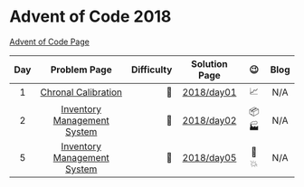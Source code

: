 # Advent of Code 2018

[Advent of Code Page](https://adventofcode.com/2018)

| Day |                            Problem Page                            | Difficulty |       Solution Page       |           :wink:           | Blog |
|:--:|:------------------------------------------------------------------:| ---: |:-------------------------:|:--------------------------:| :---: |
|  1 |     [Chronal Calibration](https://adventofcode.com/2018/day/1)     | :star2: | [2018/day01](/2018/day01) | :chart_with_upwards_trend: | N/A |
|  2 | [Inventory Management System](https://adventofcode.com/2018/day/2) | :star2: | [2018/day02](/2018/day02) |    :package: :factory:     | N/A |
|  5  | [Inventory Management System](https://adventofcode.com/2018/day/5) | :blue_heart: | [2018/day05](/2018/day05) |    :test_tube: :boom:     | N/A |
